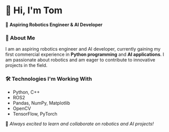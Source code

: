 # 👋 Hi, I'm Tom

🔧 **Aspiring Robotics Engineer & AI Developer** 

### 🚀 About Me  
I am an aspiring robotics engineer and AI developer, currently gaining my first commercial experience in **Python programming** and **AI applications**. I am passionate about robotics and am eager to contribute to innovative projects in the field.  

### 🛠️ Technologies I'm Working With  
- Python, C++
- ROS2
- Pandas, NumPy, Matplotlib
- OpenCV
- TensorFlow, PyTorch 

🚀 *Always excited to learn and collaborate on robotics and AI projects!*
